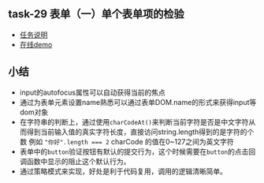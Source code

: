 ## task-29  表单（一）单个表单项的检验

 * [任务说明](http://ife.baidu.com/task/detail?taskId=29)
 * [在线demo](http://hisimmer.com/IFE-2016/stage-2/task-29/)

## 小结

 * input的autofocus属性可以自动获得当前的焦点
 * 通过为表单元素设置name熟悉可以通过表单DOM.name的形式来获得input等dom对象
 * 在字符串的判断上，通过使用`charCodeAt()`来判断当前字符是否是中文字符从而得到当前输入值的真实字符长度，直接访问string.length得到的是字符的个数 例如 `"你好".length === 2`   charCode 的值在0~127之间为英文字符
 * 表单中的`button`验证按钮有默认的提交行为，这个时候需要在`button`的点击回调函数中显示的阻止这个默认行为。
 * 通过策略模式来实现，好处是利于代码复用，调用的逻辑清晰简单。


